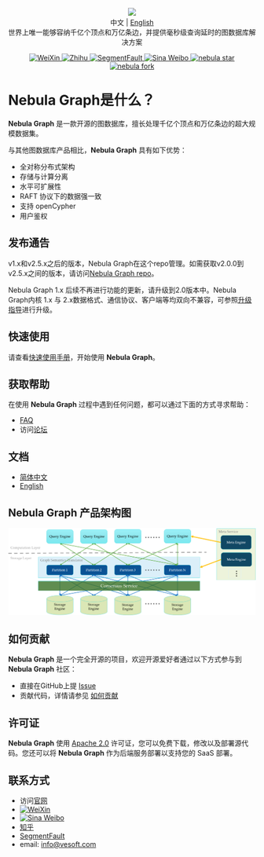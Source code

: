 <p align="center">
  <img src="https://nebula-graph.io/img/nav-nebula-logo.png"/>
  <br>中文 | <a href="README.md">English</a>
  <br>世界上唯一能够容纳千亿个顶点和万亿条边，并提供毫秒级查询延时的图数据库解决方案<br>
</p>

<p align="center">
  <a href="https://user-images.githubusercontent.com/38887077/67449282-4362b300-f64c-11e9-878f-7efc373e5e55.jpg">
    <img src="https://img.shields.io/badge/WeChat-%E5%BE%AE%E4%BF%A1-brightgreen" alt="WeiXin">
  </a>
  <a href="https://www.zhihu.com/org/nebulagraph/activities">
    <img src="https://img.shields.io/badge/Zhihu-%E7%9F%A5%E4%B9%8E-blue" alt="Zhihu">
  </a>
  <a href="https://segmentfault.com/t/nebula">
    <img src="https://img.shields.io/badge/SegmentFault-%E6%80%9D%E5%90%A6-green" alt="SegmentFault">
  </a>
  <a href="https://weibo.com/p/1006067122684542/home?from=page_100606&mod=TAB#place">
    <img src="https://img.shields.io/badge/Weibo-%E5%BE%AE%E5%8D%9A-red" alt="Sina Weibo">
  </a>
  <a href="https://github.com/vesoft-inc/nebula/stargazers">
    <img src="http://githubbadges.com/star.svg?user=vesoft-inc&repo=nebula&style=default" alt="nebula star"/>
  </a>
  <a href="https://github.com/vesoft-inc/nebula/network/members">
    <img src="http://githubbadges.com/fork.svg?user=vesoft-inc&repo=nebula&style=default" alt="nebula fork"/>
  </a>
</p>

# Nebula Graph是什么？



**Nebula Graph** 是一款开源的图数据库，擅长处理千亿个顶点和万亿条边的超大规模数据集。

与其他图数据库产品相比，**Nebula Graph** 具有如下优势：

* 全对称分布式架构
* 存储与计算分离
* 水平可扩展性
* RAFT 协议下的数据强一致
* 支持 openCypher
* 用户鉴权

## 发布通告

v1.x和v2.5.x之后的版本，Nebula Graph在这个repo管理。如需获取v2.0.0到v2.5.x之间的版本，请访问[Nebula Graph repo](https://github.com/vesoft-inc/nebula-graph)。

Nebula Graph 1.x 后续不再进行功能的更新，请升级到2.0版本中。Nebula Graph内核 1.x 与 2.x数据格式、通信协议、客户端等均双向不兼容，可参照[升级指导](https://docs.nebula-graph.com.cn/2.5.0/4.deployment-and-installation/3.upgrade-nebula-graph/upgrade-nebula-graph-to-250/)进行升级。

<!--
如需使用稳定版本，请参见[Nebula Graph 1.0](https://github.com/vesoft-inc/nebula)。


## 产品路线图

**Nebula Graph** 产品规划路线图请参见 [roadmap](https://github.com/vesoft-inc/nebula/wiki/Nebula-Graph-Roadmap-2020)。
-->

## 快速使用

请查看[快速使用手册](https://docs.nebula-graph.io/2.0/2.quick-start/1.quick-start-workflow/)，开始使用 **Nebula Graph**。

<!--
在开始使用 **Nebula Graph** 之前，必须通过[编译源码](https://docs.nebula-graph.com.cn/manual-CN/3.build-develop-and-administration/1.build/1.build-source-code/)或者 [docker compose](https://docs.nebula-graph.com.cn/manual-CN/3.build-develop-and-administration/1.build/2.build-by-docker/) 方式安装 **Nebula Graph**。您也可以观看[视频](https://space.bilibili.com/472621355)学习如何安装 **Nebula Graph**。
-->

## 获取帮助

在使用 **Nebula Graph** 过程中遇到任何问题，都可以通过下面的方式寻求帮助：

* [FAQ](https://docs.nebula-graph.io/2.0/2.quick-start/0.FAQ/)
* 访问[论坛](https://discuss.nebula-graph.com.cn/)

## 文档

* [简体中文](https://docs.nebula-graph.com.cn/)
* [English](https://docs.nebula-graph.io/)

## Nebula Graph 产品架构图

![image](https://github.com/vesoft-inc/nebula-docs/raw/master/images/Nebula%20Arch.png)

## 如何贡献

**Nebula Graph** 是一个完全开源的项目，欢迎开源爱好者通过以下方式参与到 **Nebula Graph** 社区：

* 直接在GitHub上提 [Issue](https://github.com/vesoft-inc/nebula/issues)
* 贡献代码，详情请参见 [如何贡献](https://docs.nebula-graph.com.cn/master/15.contribution/how-to-contribute/)

## 许可证

**Nebula Graph** 使用 [Apache 2.0](https://www.apache.org/licenses/LICENSE-2.0) 许可证，您可以免费下载，修改以及部署源代码。您还可以将 **Nebula Graph** 作为后端服务部署以支持您的 SaaS 部署。

## 联系方式

* 访问[官网](http://nebula-graph.com.cn/)
* [![WeiXin](https://img.shields.io/badge/WeChat-%E5%BE%AE%E4%BF%A1-brightgreen)](https://user-images.githubusercontent.com/38887077/67449282-4362b300-f64c-11e9-878f-7efc373e5e55.jpg)
* [![Sina Weibo](https://img.shields.io/badge/Weibo-%E5%BE%AE%E5%8D%9A-red)](https://weibo.com/p/1006067122684542/home?from=page_100606&mod=TAB#place)
* [知乎](https://www.zhihu.com/org/nebulagraph/activities)
* [SegmentFault](https://segmentfault.com/t/nebula)
* email: info@vesoft.com
